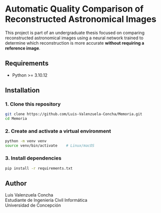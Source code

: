 # Automatic Quality Comparison of Reconstructed Astronomical Images

This project is part of an undergraduate thesis focused on comparing reconstructed astronomical images using a neural network trained to determine which reconstruction is more accurate **without requiring a reference image**.

## Requirements

- Python >= 3.10.12

## Installation

### 1. Clone this repository

```bash
git clone https://github.com/Luis-Valenzuela-Concha/Memoria.git
cd Memoria
```

### 2. Create and activate a virtual environment

```bash
python -m venv venv
source venv/bin/activate    # Linux/macOS
```

### 3. Install dependencies

```bash
pip install -r requirements.txt
```

## Author

Luis Valenzuela Concha <br>
Estudiante de Ingeniería Civil Informática <br>
Universidad de Concepción
